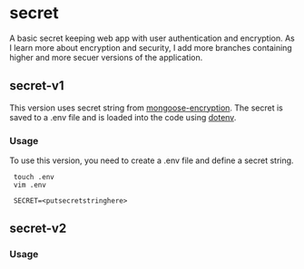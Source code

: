 # secret
A basic secret keeping web app with user authentication and encryption.
As I learn more about encryption and security, I add more branches containing higher and more secuer versions of the application.

## secret-v1
This version uses secret string from [mongoose-encryption](https://www.npmjs.com/package/mongoose-encryption). The secret is saved to a .env file and is loaded into the code using [dotenv](https://www.npmjs.com/package/dotenv). 

### Usage
To use this version, you need to create a .env file and define a secret string.

     touch .env
     vim .env
     
     SECRET=<putsecretstringhere>

## secret-v2

### Usage
